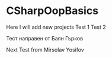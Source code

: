 ﻿# CSharpOopBasics
Here I will add new projects
Test 1
Test 2

Тест направен от Баян Гърков

Next Test from Mirsolav Yosifov
